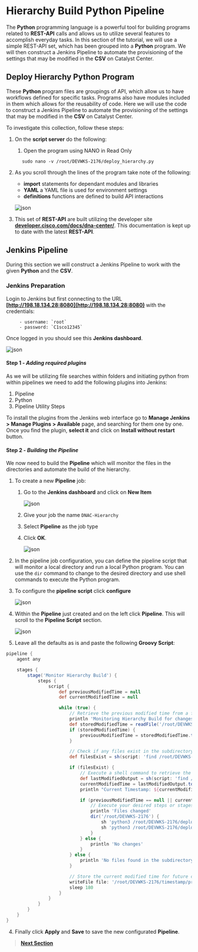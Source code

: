 # Hierarchy Build Python Pipeline

The **Python** programming language is a powerful tool for building programs related to **REST-API** calls and allows us to utilize several features to accomplish everyday tasks. In this section of the tutorial, we will use a simple REST-API set, which has been grouped into a **Python** program. We will then construct a Jenkins Pipeline to automate the provisioning of the settings that may be modified in the **CSV** on Catalyst Center.

## Deploy Hierarchy Python Program

These **Python** program files are groupings of API, which allow us to have workflows defined for specific tasks. Programs also have modules included in them which allows for the reusability of code. Here we will use the code to construct a Jenkins Pipeline to automate the provisioning of the settings that may be modified in the **CSV** on Catalyst Center.

To investigate this collection, follow these steps:

1. On the **script server** do the following:

   1. Open the program using NANO in Read Only

```SHELL
      sudo nano -v /root/DEVWKS-2176/deploy_hierarchy.py
```

   2. As you scroll through the lines of the program take note of the following:

      - **import** statements for dependant modules and libraries
      - **YAML** a YAML file is used for environment settings
      - **definitions** functions are defined to build API interactions 

      ![json](./images/hierarchy-python.png?raw=true "Import JSON")
   
   3. This set of **REST-API** are built utilizing the developer site [**developer.cisco.com/docs/dna-center/**](https://developer.cisco.com/docs/dna-center/). This documentation is kept up to date with the latest **REST-API**.

## Jenkins Pipeline

During this section we will construct a Jenkins Pipeline to work with the given **Python** and the **CSV**.

### Jenkins Preparation

Login to Jenkins but first connecting to the URL **[http://198.18.134.28:8080](http://198.18.134.28:8080)** with the credentials:

         - username: `root`
         - password: `C1sco12345`

Once logged in you should see this **Jenkins dashboard**.

![json](./images/jenkins-login.png?raw=true "Import JSON")

#### Step 1 - *Adding required plugins*

As we will be utilizing file searches within folders and initiating python from within pipelines we need to add the following plugins into Jenkins:

   1. Pipeline
   2. Python
   3. Pipeline Utility Steps

To install the plugins from the Jenkins web interface go to **Manage Jenkins > Manage Plugins > Available** page, and searching for them one by one. Once you find the plugin, **select it** and click on **Install without restart** button.

#### Step 2 - *Building the Pipeline*

We now need to build the **Pipeline** which will monitor the files in the directories and automate the build of the hierarchy.

1. To create a new **Pipeline** job: 

   1. Go to the **Jenkins dashboard** and click on **New Item** 

      ![json](./images/Jenkins_Dashboard.png?raw=true "Import JSON")

   2. Give your job the name `DNAC-Hierarchy`
   3. Select **Pipeline** as the job type
   4. Click **OK**.

      ![json](./images/Jenkins_Item_Hierarchy.png?raw=true "Import JSON")


2. In the pipeline job configuration, you can define the pipeline script that will monitor a local directory and run a local Python program. You can use the `dir` command to change to the desired directory and use shell commands to execute the Python program.

3. To configure the **pipeline script** click **configure** 

   ![json](./images/Jenkins_Item_Hierarchy_1.png?raw=true "Import JSON")

4. Within the **Pipeline** just created and on the left click **Pipeline**. This will scroll to the **Pipeline Script** section. 

   ![json](./images/Jenkins_Item_Hierarchy_Pipeline.png?raw=true "Import JSON")

5. Leave all the defaults as is and paste the following **Groovy Script**:

```GROOVY
pipeline {
    agent any

    stages {
        stage('Monitor Hierarchy Build') {
            steps {
                script {
                    def previousModifiedTime = null
                    def currentModifiedTime = null

                    while (true) {
                        // Retrieve the previous modified time from a file or environment variable
                        println 'Monitoring Hierarchy Build for changes'
                        def storedModifiedTime = readFile('/root/DEVWKS-2176/timestamp/previous_modified_time_hierarchy.txt').trim()
                        if (storedModifiedTime) {
                            previousModifiedTime = storedModifiedTime.toLong()
                        }

                        // Check if any files exist in the subdirectory except placeholder.txt
                        def filesExist = sh(script: 'find /root/DEVWKS-2176 -type f -name "DNAC-Design-Settings.csv" | wc -l', returnStdout: true).trim().toInteger() > 0

                        if (filesExist) {
                            // Execute a shell command to retrieve the last modified timestamp of any files except placeholder.txt
                            def lastModifiedOutput = sh(script: 'find /root/DEVWKS-2176 -type f -name "DNAC-Design-Settings.csv" -exec stat -c %Y {} \\; | sort -n | tail -n 1', returnStdout: true).trim()
                            currentModifiedTime = lastModifiedOutput.toLong()
                            println "Current Timestamp: ${currentModifiedTime}"

                            if (previousModifiedTime == null || currentModifiedTime != previousModifiedTime) {
                                // Execute your desired steps or stages here
                                println 'Files changed'
                                dir('/root/DEVWKS-2176') {
                                    sh 'python3 /root/DEVWKS-2176/deploy_hierarchy.py'
                                    sh 'python3 /root/DEVWKS-2176/deploy_settings.py'
                                }
                            } else {
                                println 'No changes'
                            }
                        } else {
                            println 'No files found in the subdirectory'
                        }

                        // Store the current modified time for future comparisons
                        writeFile file: '/root/DEVWKS-2176/timestamp/previous_modified_time_hierarchy.txt', text: currentModifiedTime.toString()
                        sleep 180
                    }
                }
            }
        }
    }
}
```

4. Finally click **Apply** and **Save** to save the new configurated **Pipeline**.

> [**Next Section**](./05-deploy.md)
>